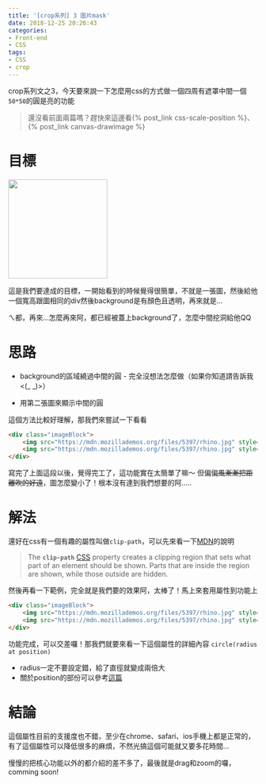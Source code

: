 ```yaml
---
title: '[crop系列] 3 圖片mask'
date: 2018-12-25 20:26:43
categories:
- Front-end
- CSS
tags:
- CSS
- crop
---
```


crop系列文之3，今天要來說一下怎麼用css的方式做一個四周有遮罩中間一個`50*50`的圓是亮的功能

<!-- more -->

> 還沒看前面兩篇嗎？趕快來這邊看{% post_link css-scale-position %}、{% post_link canvas-drawimage %}

# 目標

<img src="result.png" height="200px">

這是我們要達成的目標，一開始看到的時候覺得很簡單，不就是一張圖，然後給他一個寬高跟圖相同的div然後background是有顏色且透明，再來就是...

ㄟ都，再來...怎麼再來阿，都已經被蓋上background了，怎麼中間挖洞給他QQ

# 思路

* background的區域繞過中間的圓 - 完全沒想法怎麼做（如果你知道請告訴我<(_ _)>）

* 用第二張圖來顯示中間的圓

這個方法比較好理解，那我們來嘗試一下看看

```html
<div class="imageBlock">
	<img src="https://mdn.mozillademos.org/files/5397/rhino.jpg" style="background:white;opacity:0.6;" />
    <img src="https://mdn.mozillademos.org/files/5397/rhino.jpg" style="position:absolute;width:50px;height:50px;left:50%;transform:translateX(-50%);"/>
</div>
```

寫完了上面這段以後，覺得完工了，這功能實在太簡單了嘛～
但偏偏~~風漸漸把距離吹的好遠~~，圖怎麼變小了！根本沒有達到我們想要的阿.....

# 解法

還好在css有一個有趣的屬性叫做`clip-path`，可以先來看一下[MDN](https://developer.mozilla.org/en-US/docs/Web/CSS/clip-path)的說明

> The **`clip-path`** [CSS](https://developer.mozilla.org/en-US/docs/Web/CSS) property creates a clipping region that sets what part of an element should be shown. Parts that are inside the region are shown, while those outside are hidden.

然後再看一下範例，完全就是我們要的效果阿，太棒了！馬上來套用屬性到功能上

```html
<div class="imageBlock">
	<img src="https://mdn.mozillademos.org/files/5397/rhino.jpg" style="background:white;opacity:0.6;" />
    <img src="https://mdn.mozillademos.org/files/5397/rhino.jpg" style="position:absolute;top:0;left:0;bottom:0;right:0;clip-path:circle(50px at center 25px)"/>
</div>
```

功能完成，可以交差囉！那我們就要來看一下這個屬性的詳細內容
`circle(radius at position)`

* radius一定不要設定錯，給了直徑就變成兩倍大
* 關於position的部份可以參考[這篇](https://developer.mozilla.org/en-US/docs/Web/CSS/position_value)

# 結論

這個屬性目前的支援度也不錯，至少在chrome、safari、ios手機上都是正常的，有了這個屬性可以降低很多的麻煩，不然光搞這個可能就又要多花時間...

慢慢的把核心功能以外的都介紹的差不多了，最後就是drag和zoom的囉，comming soon!